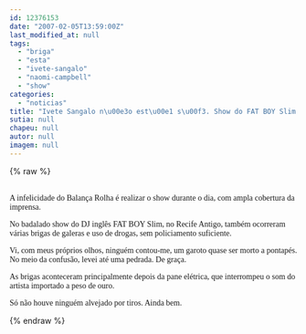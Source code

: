 ```yaml
---
id: 12376153
date: "2007-02-05T13:59:00Z"
last_modified_at: null
tags:
  - "briga"
  - "esta"
  - "ivete-sangalo"
  - "naomi-campbell"
  - "show"
categories:
  - "noticias"
title: "Ivete Sangalo n\u00e3o est\u00e1 s\u00f3. Show do FAT BOY Slim tamb\u00e9m teve briga de galeras"
sutia: null
chapeu: null
autor: null
imagem: null
---
```

{% raw %}
<p><P><BR><FONT face=Verdana>A infelicidade do Balança Rolha é realizar o show durante o dia, com ampla cobertura da imprensa.</FONT></P></p>
<p><P><FONT face=Verdana>No badalado show do DJ inglês FAT BOY Slim, no Recife Antigo, também ocorreram várias brigas de galeras e uso de drogas, sem policiamento suficiente. </FONT></P></p>
<p><P><FONT face=Verdana>Vi, com meus próprios olhos, ninguém contou-me, um garoto quase ser morto a pontapés. No meio da confusão, levei até uma pedrada. De graça.</FONT></P></p>
<p><P><FONT face=Verdana>As brigas aconteceram principalmente depois da pane elétrica, que interrompeu o som do artista importado a peso de ouro.</FONT></P></p>
<p><P><FONT face=Verdana>Só não houve ninguém alvejado por tiros. Ainda bem.</FONT></P> </p>
{% endraw %}